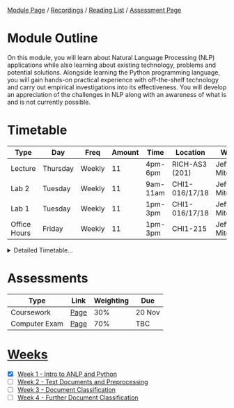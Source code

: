 [Module Page](https://canvas.sussex.ac.uk/courses/35030) /
[Recordings](https://sussex.cloud.panopto.eu/Panopto/Pages/Sessions/List.aspx?embedded=1&nomobileprompt=true#folderID=%22d360671b-0a99-4621-a5b9-b2220092345b%22) /
[Reading List](https://sussex.leganto.exlibrisgroup.com/leganto/nui/lists/23771031460002461?auth=SAML) /
[Assessment Page](https://canvas.sussex.ac.uk/courses/35030/pages/assessments-and-feedback-2)

# Module Outline
On this module, you will learn about Natural Language Processing (NLP) applications while also learning about existing technology, problems and potential solutions.  Alongside learning the Python programming language, you will gain hands-on practical experience with off-the-shelf technology and carry out empirical investigations into its effectiveness.   You will develop an appreciation of the challenges in NLP along with an awareness of what is and is not currently possible.

# Timetable

| Type | Day | Freq | Amount | Time | Location | Who | 
|---|---|---|---|---|---|---|
| Lecture      | Thursday | Weekly | 11 | 4pm-6pm  | RICH-AS3 (201) | Jeff Mitchell  | 
| Lab 2        | Tuesday  | Weekly | 11 | 9am-11am | CHI1-016/17/18 | Jeff Mitchell  |
| Lab 1        | Tuesday  | Weekly | 11 | 1pm-3pm  | CHI1-016/17/18 | Jeff Mitchell  |
| Office Hours | Friday   | Weekly | 11 | 1pm-3pm  | CHI1-215       | Jeff Mitchell |

<details>
  <summary>Detailed Timetable...</summary>

  |   | Mon | Tue | Wed | Thurs | Fri |
  |---|---|---|---|---|---|
  | 09-10  |--- | Lab 2   |---|---      |---     |
  | 10-11  |--- | Lab 2   |---|---      |---     |
  | 11-12  |--- |---      |---|---      |---     |
  | 12-13  |--- |---      |---|---      |---     |
  | 13-14  |--- | Lab 1   |---|---      | Office |
  | 14-15  |--- | Lab1    |---|---      | Office |
  | 15-16  |--- |---      |---|---      |---     |
  | 16-17  |--- |---      |---| Lecture |---     |
  | 17-18  |--- |---      |---| Lecture |---     |
  | 18-19  |--- |---      |---|---      |---     |

</details>

# Assessments

| Type | Link | Weighting | Due |
|---|---|---|---|
| Coursework     | [Page](https://canvas.sussex.ac.uk/courses/35030/pages/assessments-and-feedback-2#:~:text=Assessments%20%26%20Feedback-,Coursework,-The%20first%20assessment) | 30% | 20 Nov |
| Computer Exam  | [Page](https://canvas.sussex.ac.uk/courses/35030/pages/assessments-and-feedback-2#:~:text=technology%20as%20required.-,Computer,-Based%20Exam) | 70% | TBC |

# [Weeks](https://canvas.sussex.ac.uk/courses/35030/pages/module-content)
- [x] [Week 1 - Intro to ANLP and Python](https://github.com/LukeBirkett/study-planner/tree/main/955G5_Applied_Natural_Language_Processing/weeks/week_1)
- [ ] [Week 2 - Text Documents and Preprocessing](https://github.com/LukeBirkett/study-planner/tree/main/955G5_Applied_Natural_Language_Processing/weeks/week_2)
- [ ] [Week 3 - Document Classification](https://github.com/LukeBirkett/study-planner/tree/main/955G5_Applied_Natural_Language_Processing/weeks/week_3)
- [ ] [Week 4 - Further Document Classification](https://github.com/LukeBirkett/study-planner/tree/main/955G5_Applied_Natural_Language_Processing/weeks/week_4)
